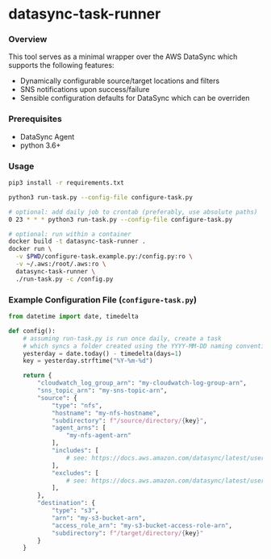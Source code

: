 # datasync-task-runner

### Overview
This tool serves as a minimal wrapper over the AWS DataSync which supports the following features:
- Dynamically configurable source/target locations and filters
- SNS notifications upon success/failure
- Sensible configuration defaults for DataSync which can be overriden


### Prerequisites
- DataSync Agent
- python 3.6+

### Usage
```sh
pip3 install -r requirements.txt

python3 run-task.py --config-file configure-task.py

# optional: add daily job to crontab (preferably, use absolute paths)
0 23 * * * python3 run-task.py --config-file configure-task.py

# optional: run within a container
docker build -t datasync-task-runner .
docker run \
  -v $PWD/configure-task.example.py:/config.py:ro \
  -v ~/.aws:/root/.aws:ro \
  datasync-task-runner \
  ./run-task.py -c /config.py
```

### Example Configuration File (`configure-task.py`)

```python
from datetime import date, timedelta

def config():
    # assuming run-task.py is run once daily, create a task
    # which syncs a folder created using the YYYY-MM-DD naming convention
    yesterday = date.today() - timedelta(days=1)
    key = yesterday.strftime("%Y-%m-%d")

    return {
        "cloudwatch_log_group_arn": "my-cloudwatch-log-group-arn",
        "sns_topic_arn": "my-sns-topic-arn",
        "source": {
            "type": "nfs",
            "hostname": "my-nfs-hostname",
            "subdirectory": f"/source/directory/{key}",
            "agent_arns": [
                "my-nfs-agent-arn"
            ],
            "includes": [
                # see: https://docs.aws.amazon.com/datasync/latest/userguide/API_FilterRule.html
            ],
            "excludes": [
                # see: https://docs.aws.amazon.com/datasync/latest/userguide/API_FilterRule.html
            ],
        }, 
        "destination": {
            "type": "s3",
            "arn": "my-s3-bucket-arn",
            "access_role_arn": "my-s3-bucket-access-role-arn",
            "subdirectory": f"/target/directory/{key}"
        }
    }

```

